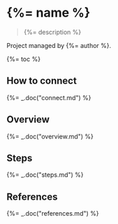 # {%= name %}

> {%= description %}

Project managed by {%= author %}.

{%= toc %}

## How to connect
{%= _.doc("connect.md") %}

## Overview
{%= _.doc("overview.md") %}

## Steps
{%= _.doc("steps.md") %}

## References
{%= _.doc("references.md") %}
